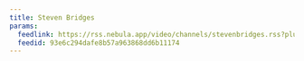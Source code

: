 ```yaml
---
title: Steven Bridges
params:
  feedlink: https://rss.nebula.app/video/channels/stevenbridges.rss?plus=true
  feedid: 93e6c294dafe8b57a963868dd6b11174
---
```

